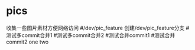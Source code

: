 # pics
收集一些图片素材方便网络访问
#/dev/pic_feature
创建/dev/pic_feature分支
#测试多commit合并1
#测试多commit合并2
#测试合并commit1
#测试合并commit2
one
two
